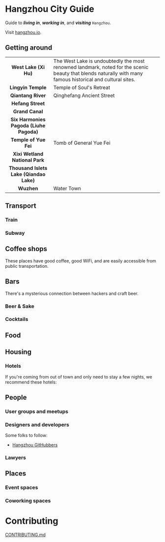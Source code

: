 # Hangzhou City Guide

Guide to ___living in___, ___working in___, and ___visiting___ `Hangzhou`.

Visit [hangzhou.io](http://hangzhou.io).

## Getting around

|  |  |
| :---: | :--- |
| __West Lake (Xi Hu)__ | The West Lake is undoubtedly the most renowned landmark, noted for the scenic beauty that blends naturally with many famous historical and cultural sites. |
| __Lingyin Temple__ | Temple of Soul's Retreat |
| __Qiantang River__ | Qinghefang Ancient Street |
| __Hefang Street__ |  |
| __Grand Canal__ |  |
| __Six Harmonies Pagoda (Liuhe Pagoda)__ |  |
| __Temple of Yue Fei__ | Tomb of General Yue Fei
| __Xixi Wetland National Park__ |  |
| __Thousand Islets Lake (Qiandao Lake)__ |  |
| __Wuzhen__ | Water Town

## Transport

### Train

### Subway

## Coffee shops

These places have good coffee, good WiFi, and are easily accessible from public
transportation.

## Bars

There's a mysterious connection between hackers and craft beer.

### Beer & Sake

### Cocktails

## Food

## Housing

### Hotels

If you're coming from out of town and only need to stay a few nights, we
recommend these hotels:

## People

### User groups and meetups

### Designers and developers

Some folks to follow:

- [Hangzhou GitHubbers](https://github.com/search?utf8=%E2%9C%93&q=location%3Ahangzhou&type=Users)

### Lawyers

## Places

### Event spaces

### Coworking spaces

# Contributing

[CONTRIBUTING.md](CONTRIBUTING.md)
